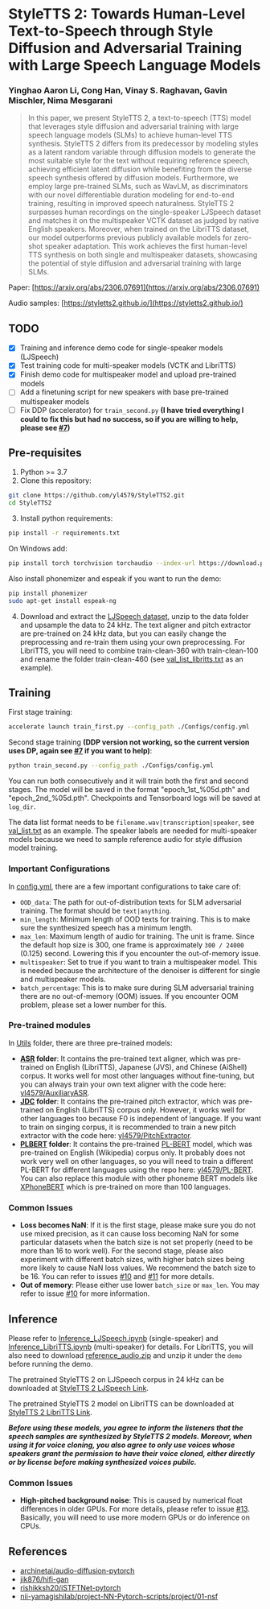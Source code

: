 # StyleTTS 2: Towards Human-Level Text-to-Speech through Style Diffusion and Adversarial Training with Large Speech Language Models

### Yinghao Aaron Li, Cong Han, Vinay S. Raghavan, Gavin Mischler, Nima Mesgarani

> In this paper, we present StyleTTS 2, a text-to-speech (TTS) model that leverages style diffusion and adversarial training with large speech language models (SLMs) to achieve human-level TTS synthesis. StyleTTS 2 differs from its predecessor by modeling styles as a latent random variable through diffusion models to generate the most suitable style for the text without requiring reference speech, achieving efficient latent diffusion while benefiting from the diverse speech synthesis offered by diffusion models. Furthermore, we employ large pre-trained SLMs, such as WavLM, as discriminators with our novel differentiable duration modeling for end-to-end training, resulting in improved speech naturalness. StyleTTS 2 surpasses human recordings on the single-speaker LJSpeech dataset and matches it on the multispeaker VCTK dataset as judged by native English speakers. Moreover, when trained on the LibriTTS dataset, our model outperforms previous publicly available models for zero-shot speaker adaptation. This work achieves the first human-level TTS synthesis on both single and multispeaker datasets, showcasing the potential of style diffusion and adversarial training with large SLMs.

Paper: [https://arxiv.org/abs/2306.07691](https://arxiv.org/abs/2306.07691)

Audio samples: [https://styletts2.github.io/](https://styletts2.github.io/)

## TODO
- [x] Training and inference demo code for single-speaker models (LJSpeech)
- [x] Test training code for multi-speaker models (VCTK and LibriTTS)
- [x] Finish demo code for multispeaker model and upload pre-trained models
- [ ] Add a finetuning script for new speakers with base pre-trained multispeaker models
- [ ] Fix DDP (accelerator) for `train_second.py` **(I have tried everything I could to fix this but had no success, so if you are willing to help, please see [#7](https://github.com/yl4579/StyleTTS2/issues/7))**

## Pre-requisites
1. Python >= 3.7
2. Clone this repository:
```bash
git clone https://github.com/yl4579/StyleTTS2.git
cd StyleTTS2
```
3. Install python requirements: 
```bash
pip install -r requirements.txt
```
On Windows add:
```bash
pip install torch torchvision torchaudio --index-url https://download.pytorch.org/whl/cu118 -U
```
Also install phonemizer and espeak if you want to run the demo:
```bash
pip install phonemizer
sudo apt-get install espeak-ng
```
4. Download and extract the [LJSpeech dataset](https://keithito.com/LJ-Speech-Dataset/), unzip to the data folder and upsample the data to 24 kHz. The text aligner and pitch extractor are pre-trained on 24 kHz data, but you can easily change the preprocessing and re-train them using your own preprocessing. 
For LibriTTS, you will need to combine train-clean-360 with train-clean-100 and rename the folder train-clean-460 (see [val_list_libritts.txt](https://github.com/yl4579/StyleTTS/blob/main/Data/val_list_libritts.txt) as an example).

## Training
First stage training:
```bash
accelerate launch train_first.py --config_path ./Configs/config.yml
```
Second stage training **(DDP version not working, so the current version uses DP, again see [#7](https://github.com/yl4579/StyleTTS2/issues/7) if you want to help)**:
```bash
python train_second.py --config_path ./Configs/config.yml
```
You can run both consecutively and it will train both the first and second stages. The model will be saved in the format "epoch_1st_%05d.pth" and "epoch_2nd_%05d.pth". Checkpoints and Tensorboard logs will be saved at `log_dir`. 

The data list format needs to be `filename.wav|transcription|speaker`, see [val_list.txt](https://github.com/yl4579/StyleTTS2/blob/main/Data/val_list.txt) as an example. The speaker labels are needed for multi-speaker models because we need to sample reference audio for style diffusion model training. 

### Important Configurations
In [config.yml](https://github.com/yl4579/StyleTTS2/blob/main/Configs/config.yml), there are a few important configurations to take care of:
- `OOD_data`: The path for out-of-distribution texts for SLM adversarial training. The format should be `text|anything`.
- `min_length`: Minimum length of OOD texts for training. This is to make sure the synthesized speech has a minimum length.
- `max_len`: Maximum length of audio for training. The unit is frame. Since the default hop size is 300, one frame is approximately `300 / 24000` (0.125) second. Lowering this if you encounter the out-of-memory issue. 
- `multispeaker`: Set to true if you want to train a multispeaker model. This is needed because the architecture of the denoiser is different for single and multispeaker models.
- `batch_percentage`: This is to make sure during SLM adversarial training there are no out-of-memory (OOM) issues. If you encounter OOM problem, please set a lower number for this. 

### Pre-trained modules
In [Utils](https://github.com/yl4579/StyleTTS2/tree/main/Utils) folder, there are three pre-trained models: 
- **[ASR](https://github.com/yl4579/StyleTTS2/tree/main/Utils/ASR) folder**: It contains the pre-trained text aligner, which was pre-trained on English (LibriTTS), Japanese (JVS), and Chinese (AiShell) corpus. It works well for most other languages without fine-tuning, but you can always train your own text aligner with the code here: [yl4579/AuxiliaryASR](https://github.com/yl4579/AuxiliaryASR).
- **[JDC](https://github.com/yl4579/StyleTTS2/tree/main/Utils/JDC) folder**: It contains the pre-trained pitch extractor, which was pre-trained on English (LibriTTS) corpus only. However, it works well for other languages too because F0 is independent of language. If you want to train on singing corpus, it is recommended to train a new pitch extractor with the code here: [yl4579/PitchExtractor](https://github.com/yl4579/PitchExtractor).
- **[PLBERT](https://github.com/yl4579/StyleTTS2/tree/main/Utils/PLBERT) folder**: It contains the pre-trained [PL-BERT](https://arxiv.org/abs/2301.08810) model, which was pre-trained on English (Wikipedia) corpus only. It probably does not work very well on other languages, so you will need to train a different PL-BERT for different languages using the repo here: [yl4579/PL-BERT](https://github.com/yl4579/PL-BERT). You can also replace this module with other phoneme BERT models like [XPhoneBERT](https://arxiv.org/abs/2305.19709) which is pre-trained on more than 100 languages.

### Common Issues
- **Loss becomes NaN**: If it is the first stage, please make sure you do not use mixed precision, as it can cause loss becoming NaN for some particular datasets when the batch size is not set properly (need to be more than 16 to work well). For the second stage, please also experiment with different batch sizes, with higher batch sizes being more likely to cause NaN loss values. We recommend the batch size to be 16. You can refer to issues [#10](https://github.com/yl4579/StyleTTS2/issues/10) and [#11](https://github.com/yl4579/StyleTTS2/issues/11) for more details.
- **Out of memory**: Please either use lower `batch_size` or `max_len`. You may refer to issue [#10](https://github.com/yl4579/StyleTTS2/issues/10) for more information.

## Inference
Please refer to [Inference_LJSpeech.ipynb](https://github.com/yl4579/StyleTTS2/blob/main/Demo/Inference_LJSpeech.ipynb) (single-speaker) and [Inference_LibriTTS.ipynb](https://github.com/yl4579/StyleTTS2/blob/main/Demo/Inference_LibriTTS.ipynb) (multi-speaker) for details. For LibriTTS, you will also need to download [reference_audio.zip](https://drive.google.com/file/d/1YhQO4O4dAsvkMzWZM8nVFMglYyi554YT) and unzip it under the `demo` before running the demo. 

The pretrained StyleTTS 2 on LJSpeech corpus in 24 kHz can be downloaded at [StyleTTS 2 LJSpeech Link](https://drive.google.com/file/d/1K3jt1JEbtohBLUA0X75KLw36TW7U1yxq/view?usp=sharing).

The pretrained StyleTTS 2 model on LibriTTS can be downloaded at [StyleTTS 2 LibriTTS Link](https://drive.google.com/file/d/1jK_VV3TnGM9dkrIMsdQ_upov8FrIymr7/view).

***Before using these models, you agree to inform the listeners that the speech samples are synthesized by StyleTTS 2 models. Moreovr, when using it for voice cloning, you also agree to only use voices whose speakers grant the permission to have their voice cloned, either directly or by license before making synthesized voices pubilc.***

### Common Issues
- **High-pitched background noise**: This is caused by numerical float differences in older GPUs. For more details, please refer to issue [#13](https://github.com/yl4579/StyleTTS2/issues/13). Basically, you will need to use more modern GPUs or do inference on CPUs.

## References
- [archinetai/audio-diffusion-pytorch](https://github.com/archinetai/audio-diffusion-pytorch)
- [jik876/hifi-gan](https://github.com/jik876/hifi-gan)
- [rishikksh20/iSTFTNet-pytorch](https://github.com/rishikksh20/iSTFTNet-pytorch)
- [nii-yamagishilab/project-NN-Pytorch-scripts/project/01-nsf](https://github.com/nii-yamagishilab/project-NN-Pytorch-scripts/tree/master/project/01-nsf)
